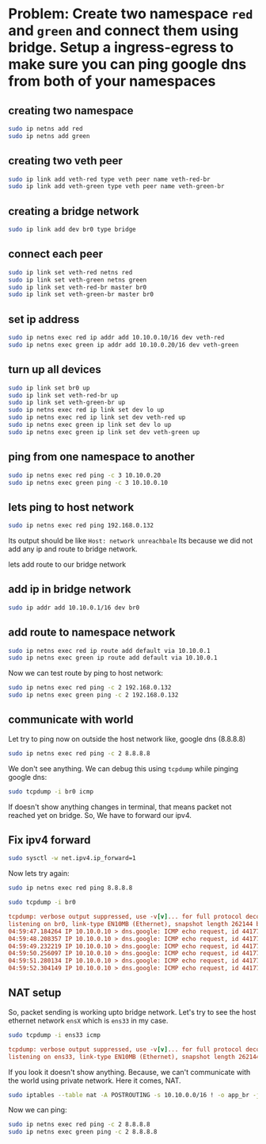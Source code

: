 # Problem: Create two namespace `red` and `green` and connect them using bridge. Setup a ingress-egress to make sure you can ping google dns from both of your namespaces

## creating two namespace

```bash
sudo ip netns add red
sudo ip netns add green
```

## creating two veth peer

```bash
sudo ip link add veth-red type veth peer name veth-red-br
sudo ip link add veth-green type veth peer name veth-green-br
```

## creating a bridge network

```bash
sudo ip link add dev br0 type bridge
```

## connect each peer

```bash
sudo ip link set veth-red netns red
sudo ip link set veth-green netns green
sudo ip link set veth-red-br master br0
sudo ip link set veth-green-br master br0
```

## set ip address

```bash
sudo ip netns exec red ip addr add 10.10.0.10/16 dev veth-red
sudo ip netns exec green ip addr add 10.10.0.20/16 dev veth-green
```

## turn up all devices

```bash
sudo ip link set br0 up
sudo ip link set veth-red-br up
sudo ip link set veth-green-br up
sudo ip netns exec red ip link set dev lo up
sudo ip netns exec red ip link set dev veth-red up
sudo ip netns exec green ip link set dev lo up
sudo ip netns exec green ip link set dev veth-green up
```

## ping from one namespace to another

```bash
sudo ip netns exec red ping -c 3 10.10.0.20
sudo ip netns exec green ping -c 3 10.10.0.10
```

## lets ping to host network

```bash
sudo ip netns exec red ping 192.168.0.132
```

Its output should be like `Host: network unreachbale`
Its because we did not add any ip and route to bridge network.

lets add route to our bridge network

## add ip in bridge network

```bash
sudo ip addr add 10.10.0.1/16 dev br0
```

## add route to namespace network

```bash
sudo ip netns exec red ip route add default via 10.10.0.1
sudo ip netns exec green ip route add default via 10.10.0.1
```

Now we can test route by ping to host network:

```bash
sudo ip netns exec red ping -c 2 192.168.0.132 
sudo ip netns exec green ping -c 2 192.168.0.132
```

## communicate with world

Let try to ping now on outside the host network like, google dns (8.8.8.8)

```bash
sudo ip netns exec red ping -c 2 8.8.8.8
```

We don't see anything. We can debug this using `tcpdump` while pinging google dns:

```bash
sudo tcpdump -i br0 icmp
```

If doesn't show anything changes in terminal, that means packet not reached yet on bridge. So, We have to forward our ipv4.

## Fix ipv4 forward

```bash
sudo sysctl -w net.ipv4.ip_forward=1
```

Now lets try again:

```bash
sudo ip netns exec red ping 8.8.8.8
```

```bash
sudo tcpdump -i br0
```

```ini
tcpdump: verbose output suppressed, use -v[v]... for full protocol decode
listening on br0, link-type EN10MB (Ethernet), snapshot length 262144 bytes
04:59:47.184264 IP 10.10.0.10 > dns.google: ICMP echo request, id 44177, seq 6838, length 64
04:59:48.208357 IP 10.10.0.10 > dns.google: ICMP echo request, id 44177, seq 6839, length 64
04:59:49.232219 IP 10.10.0.10 > dns.google: ICMP echo request, id 44177, seq 6840, length 64
04:59:50.256097 IP 10.10.0.10 > dns.google: ICMP echo request, id 44177, seq 6841, length 64
04:59:51.280134 IP 10.10.0.10 > dns.google: ICMP echo request, id 44177, seq 6842, length 64
04:59:52.304149 IP 10.10.0.10 > dns.google: ICMP echo request, id 44177, seq 6843, length 64
```

## NAT setup

So, packet sending is working upto bridge network. Let's try to see the host ethernet network `ensX` which is `ens33` in my case.

```bash
sudo tcpdump -i ens33 icmp
```

```ini
tcpdump: verbose output suppressed, use -v[v]... for full protocol decode
listening on ens33, link-type EN10MB (Ethernet), snapshot length 262144 bytes
```

If you look it doesn't show anything. Because, we can't communicate with the world using private network. Here it comes, NAT.

```bash
sudo iptables --table nat -A POSTROUTING -s 10.10.0.0/16 ! -o app_br -j MASQUERADE
```

Now we can ping:

```bash
sudo ip netns exec red ping -c 2 8.8.8.8
sudo ip netns exec green ping -c 2 8.8.8.8
```

